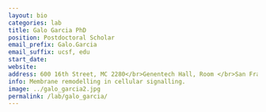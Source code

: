 ```yaml
---
layout: bio
categories: lab
title: Galo Garcia PhD
position: Postdoctoral Scholar
email_prefix: Galo.Garcia
email_suffix: ucsf, edu
start_date:
website:
address: 600 16th Street, MC 2280</br>Genentech Hall, Room </br>San Francisco, CA 94158-</br>
info: Membrane remodelling in cellular signalling.
image: ../galo_garcia2.jpg
permalink: /lab/galo_garcia/
---
```

